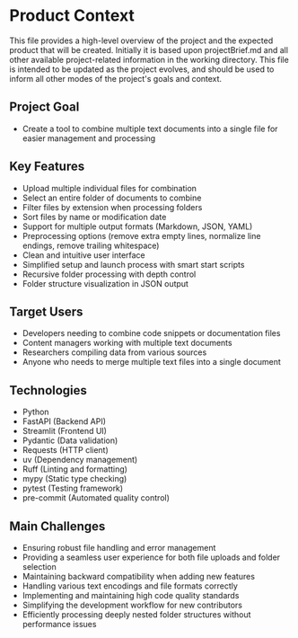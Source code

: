 # Product Context

This file provides a high-level overview of the project and the expected product that will be created. Initially it is based upon projectBrief.md and all other available project-related information in the working directory. This file is intended to be updated as the project evolves, and should be used to inform all other modes of the project's goals and context.

## Project Goal

* Create a tool to combine multiple text documents into a single file for easier management and processing

## Key Features

* Upload multiple individual files for combination
* Select an entire folder of documents to combine
* Filter files by extension when processing folders
* Sort files by name or modification date
* Support for multiple output formats (Markdown, JSON, YAML)
* Preprocessing options (remove extra empty lines, normalize line endings, remove trailing whitespace)
* Clean and intuitive user interface
* Simplified setup and launch process with smart start scripts
* Recursive folder processing with depth control
* Folder structure visualization in JSON output

## Target Users

* Developers needing to combine code snippets or documentation files
* Content managers working with multiple text documents
* Researchers compiling data from various sources
* Anyone who needs to merge multiple text files into a single document

## Technologies

* Python
* FastAPI (Backend API)
* Streamlit (Frontend UI)
* Pydantic (Data validation)
* Requests (HTTP client)
* uv (Dependency management)
* Ruff (Linting and formatting)
* mypy (Static type checking)
* pytest (Testing framework)
* pre-commit (Automated quality control)

## Main Challenges

* Ensuring robust file handling and error management
* Providing a seamless user experience for both file uploads and folder selection
* Maintaining backward compatibility when adding new features
* Handling various text encodings and file formats correctly
* Implementing and maintaining high code quality standards
* Simplifying the development workflow for new contributors
* Efficiently processing deeply nested folder structures without performance issues
